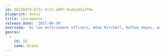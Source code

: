 ```yaml
---
id: 3613bdf4-072c-4c72-a897-91da1d3a3f0a
blueprint: movie
title: Courageous
release_date: '2011-09-30'
overview: 'As law enforcement officers, Adam Mitchell, Nathan Hayes, and their partners are confident and focused. They willingly stand up to the worst the streets have to offer. Yet at the end of the day, they face a challenge that none of them are truly prepared to tackle: fatherhood. They know that God desires to turn the hearts of fathers to their children, but their children are beginning to drift further and further away from them. When tragedy hits home, these men are left wrestling with their hopes, their fears, their faith, and their fathering. Can a new found urgency help these dads draw closer to God ... and to their children? COURAGEOUS is the fourth release of Sherwood Pictures, the movie making ministry of Sherwood Church in Albany, Georgia.'
genres:
  -
    id: 18
    name: Drama
---
```

